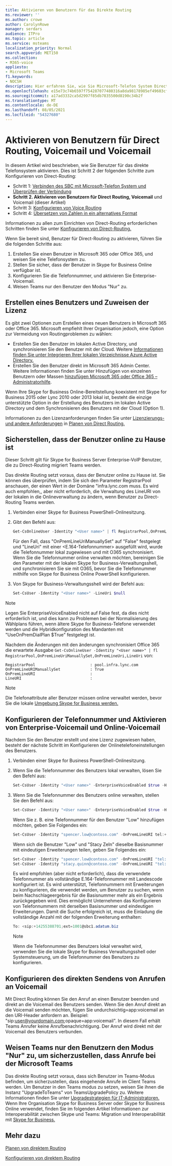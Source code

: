 ```yaml
---
title: Aktivieren von Benutzern für das Direkte Routing
ms.reviewer: ''
ms.author: crowe
author: CarolynRowe
manager: serdars
audience: ITPro
ms.topic: article
ms.service: msteams
localization_priority: Normal
search.appverid: MET150
ms.collection:
- M365-voice
appliesto:
- Microsoft Teams
f1.keywords:
- NOCSH
description: Hier erfahren Sie, wie Sie Microsoft-Telefon System Direct Routing aktivieren.
ms.openlocfilehash: e15e73c74b6597f754287077480316a8da98178985ef49603cf0fb3b8dc02bbe
ms.sourcegitcommit: a17ad3332ca5d2997f85db7835500d8190c34b2f
ms.translationtype: MT
ms.contentlocale: de-DE
ms.lasthandoff: 08/05/2021
ms.locfileid: "54327680"
---
```

# <a name="enable-users-for-direct-routing-voice-and-voicemail"></a>Aktivieren von Benutzern für Direct Routing, Voicemail und Voicemail

In diesem Artikel wird beschrieben, wie Sie Benutzer für das direkte Telefonsystem aktivieren.  Dies ist Schritt 2 der folgenden Schritte zum Konfigurieren von Direct-Routing:

- Schritt 1: [Verbinden des SBC mit Microsoft-Telefon System und Überprüfen der Verbindung](direct-routing-connect-the-sbc.md) 
- **Schritt 2. Aktivieren von Benutzern für Direct Routing, Voicemail**   und Voicemail (dieser Artikel)
- Schritt 3: [Konfigurieren von Voice Routing](direct-routing-voice-routing.md)
- Schritt 4: [Übersetzen von Zahlen in ein alternatives Format](direct-routing-translate-numbers.md) 


Informationen zu allen zum Einrichten von Direct-Routing erforderlichen Schritten finden Sie unter [Konfigurieren von Direct-Routing.](direct-routing-configure.md)

Wenn Sie bereit sind, Benutzer für Direct-Routing zu aktivieren, führen Sie die folgenden Schritte aus: 

1. Erstellen Sie einen Benutzer in Microsoft 365 oder Office 365, und weisen Sie eine Telefonsystem zu. 
2. Stellen Sie sicher, dass der Benutzer in Skype for Business Online verfügbar ist. 
3. Konfigurieren Sie die Telefonnummer, und aktivieren Sie Enterprise-Voicemail. 
4. Weisen Teams nur den Benutzer den Modus "Nur" zu.

## <a name="create-a-user-and-assign-the-license"></a>Erstellen eines Benutzers und Zuweisen der Lizenz

Es gibt zwei Optionen zum Erstellen eines neuen Benutzers in Microsoft 365 oder Office 365. Microsoft empfiehlt Ihrer Organisation jedoch, eine Option zur Vermeidung von Routingproblemen zu wählen: 

- Erstellen Sie den Benutzer im lokalen Active Directory, und synchronisieren Sie den Benutzer mit der Cloud. Weitere [Informationen finden Sie unter Integrieren Ihrer lokalen Verzeichnisse Azure Active Directory.](/azure/active-directory/connect/active-directory-aadconnect)
- Erstellen Sie den Benutzer direkt im Microsoft 365 Admin Center. Weitere Informationen finden Sie unter Hinzufügen von einzelnen Benutzern oder Massen [hinzufügen Microsoft 365 oder Office 365 – Administratorhilfe](https://support.office.com/article/Add-users-individually-or-in-bulk-to-Office-365-Admin-Help-1970f7d6-03b5-442f-b385-5880b9c256ec). 

Wenn Ihre Skype for Business Online-Bereitstellung koexistent mit Skype for Business 2015 oder Lync 2010 oder 2013 lokal ist, besteht die einzige unterstützte Option in der Erstellung des Benutzers im lokalen Active Directory und dem Synchronisieren des Benutzers mit der Cloud (Option 1). 

Informationen zu den Lizenzanforderungen finden Sie unter [Lizenzierungs- und andere Anforderungen](direct-routing-plan.md#licensing-and-other-requirements) in [Planen von Direct Routing.](direct-routing-plan.md)

## <a name="ensure-that-the-user-is-homed-online"></a>Sicherstellen, dass der Benutzer online zu Hause ist 

Dieser Schritt gilt für Skype for Business Server Enterprise-VoIP Benutzer, die zu Direct-Routing migriert Teams werden.

Das direkte Routing setzt voraus, dass der Benutzer online zu Hause ist. Sie können dies überprüfen, indem Sie sich den Parameter RegistrarPool anschauen, der einen Wert in der Domäne "infra.lync.com muss. Es wird auch empfohlen,, aber nicht erforderlich, die Verwaltung des LineURI von der lokalen in die Onlineverwaltung zu ändern, wenn Benutzer zu Direct-Routing Teams werden. 

1. Verbinden einer Skype for Business PowerShell-Onlinesitzung.

2. Gibt den Befehl aus: 

    ```PowerShell
    Get-CsOnlineUser -Identity "<User name>" | fl RegistrarPool,OnPremLineUriManuallySet,OnPremLineUri,LineUri
    ``` 
    Für den Fall, dass "OnPremLineUriManuallySet" auf "False" festgelegt und "LineUri" mit einer <E.164-Telefonnummer> ausgefüllt wird, wurde die Telefonnummer lokal zugewiesen und mit O365 synchronisiert. Wenn Sie die Telefonnummer online verwalten möchten, bereinigen Sie den Parameter mit der lokalen Skype for Business-Verwaltungsshell, und synchronisieren Sie sie mit O365, bevor Sie die Telefonnummer mithilfe von Skype for Business Online PowerShell konfigurieren. 

1. Von Skype for Business-Verwaltungsshell wird der Befehl aus: 

   ```PowerShell
   Set-CsUser -Identity "<User name>" -LineUri $null
    ``` 
 > [!NOTE]
 > Legen Sie EnterpriseVoiceEnabled nicht auf False fest, da dies nicht erforderlich ist, und dies kann zu Problemen bei der Normalisierung des Wählplans führen, wenn ältere Skype for Business-Telefone verwendet werden und die Hybridkonfiguration des Mandanten mit "UseOnPremDialPlan $True" festgelegt ist. 
    
   Nachdem die Änderungen mit den änderungen synchronisiert Office 365 die erwartete Ausgabe `Get-CsOnlineUser -Identity "<User name>" | fl RegistrarPool,OnPremLineUriManuallySet,OnPremLineUri,LineUri` von:

   ```console
   RegistrarPool                        : pool.infra.lync.com
   OnPremLineURIManuallySet             : True
   OnPremLineURI                        : 
   LineURI                              : 
   ```
 > [!NOTE]
 > Die Telefonattribute aller Benutzer müssen online verwaltet werden, bevor Sie die lokale [Umgebung Skype for Business werden.](/skypeforbusiness/hybrid/decommission-on-prem-overview) 

## <a name="configure-the-phone-number-and-enable-enterprise-voice-and-voicemail-online"></a>Konfigurieren der Telefonnummer und Aktivieren von Enterprise-Voicemail und Online-Voicemail 

Nachdem Sie den Benutzer erstellt und eine Lizenz zugewiesen haben, besteht der nächste Schritt im Konfigurieren der Onlinetelefoneinstellungen des Benutzers. 

 
1. Verbinden einer Skype for Business PowerShell-Onlinesitzung. 

2. Wenn Sie die Telefonnummer des Benutzers lokal verwalten, lösen Sie den Befehl aus: 

    ```PowerShell
    Set-CsUser -Identity "<User name>" -EnterpriseVoiceEnabled $true -HostedVoiceMail $true
    ```
3. Wenn Sie die Telefonnummer des Benutzers online verwalten, stellen Sie den Befehl aus: 
 
    ```PowerShell
    Set-CsUser -Identity "<User name>" -EnterpriseVoiceEnabled $true -HostedVoiceMail $true -OnPremLineURI tel:<phone number>
    ```
    
    Wenn Sie z. B. eine Telefonnummer für den Benutzer "Low" hinzufügen möchten, geben Sie Folgendes ein: 

    ```PowerShell
    Set-CsUser -Identity "spencer.low@contoso.com" -OnPremLineURI tel:+14255388797 -EnterpriseVoiceEnabled $true -HostedVoiceMail $true
    ```
    Wenn sich die Benutzer "Low" und "Stacy Zeln" dieselbe Basisnummer mit eindeutigen Erweiterungen teilen, geben Sie Folgendes ein:
    
    ```PowerShell
    Set-CsUser -Identity "spencer.low@contoso.com" -OnPremLineURI "tel:+14255388701;ext=1001" -EnterpriseVoiceEnabled $true -HostedVoiceMail $true
    Set-CsUser -Identity "stacy.quinn@contoso.com" -OnPremLineURI "tel:+14255388701;ext=1002" -EnterpriseVoiceEnabled $true -HostedVoiceMail $true
    ```

    Es wird empfohlen (aber nicht erforderlich), dass die verwendete Telefonnummer als vollständige E.164-Telefonnummer mit Landescode konfiguriert ist. Es wird unterstützt, Telefonnummern mit Erweiterungen zu konfigurieren, die verwendet werden, um Benutzer zu suchen, wenn beim Nachschlageergebnis für die Basisnummer mehr als ein Ergebnis zurückgegeben wird. Dies ermöglicht Unternehmen das Konfigurieren von Telefonnummern mit derselben Basisnummer und eindeutigen Erweiterungen. Damit die Suche erfolgreich ist, muss die Einladung die vollständige Anzahl mit der folgenden Erweiterung enthalten:
    ```PowerShell
    To: <sip:+14255388701;ext=1001@sbc1.adatum.biz
    ```
    
    > [!NOTE]
    > Wenn die Telefonnummer des Benutzers lokal verwaltet wird, verwenden Sie die lokale Skype for Business Verwaltungsshell oder Systemsteuerung, um die Telefonnummer des Benutzers zu konfigurieren. 


## <a name="configure-sending-calls-directly-to-voicemail"></a>Konfigurieren des direkten Sendens von Anrufen an Voicemail

Mit Direct Routing können Sie den Anruf an einen Benutzer beenden und direkt an die Voicemail des Benutzers senden. Wenn Sie den Anruf direkt an die Voicemail senden möchten, fügen Sie undurchsichtig=app:voicemail an den URI-Header anfordern an. Beispiel: "sip:user@yourdomain.com;opaque=app:voicemail". In diesem Fall erhält Teams Anrufer keine Anrufbenachrichtigung. Der Anruf wird direkt mit der Voicemail des Benutzers verbunden.

## <a name="assign-teams-only-mode-to-users-to-ensure-calls-land-in-microsoft-teams"></a>Weisen Teams nur den Benutzern den Modus "Nur" zu, um sicherzustellen, dass Anrufe bei der Microsoft Teams

Das direkte Routing setzt voraus, dass sich Benutzer im Teams-Modus befinden, um sicherzustellen, dass eingehende Anrufe im Client Teams werden. Um Benutzer in den Teams modus zu setzen, weisen Sie ihnen die Instanz "UpgradeToTeams" von TeamsUpgradePolicy zu. Weitere Informationen finden Sie unter [Upgradestrategien für IT-Administratoren.](upgrade-to-teams-on-prem-implement.md) Wenn Ihre Organisation Skype for Business Server oder Skype for Business Online verwendet, finden Sie im folgenden Artikel Informationen zur Interoperabilität zwischen Skype und Teams: Migration und Interoperabilität mit [Skype for Business.](migration-interop-guidance-for-teams-with-skype.md)

## <a name="see-also"></a>Mehr dazu

[Planen von direktem Routing](direct-routing-plan.md)

[Konfigurieren von direktem Routing](direct-routing-configure.md)
